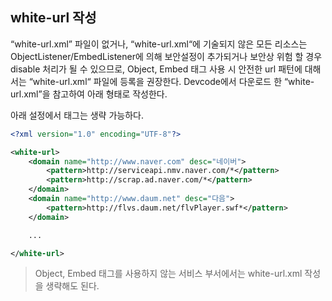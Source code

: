 ## white-url 작성
“white-url.xml” 파일이 없거나, “white-url.xml“에 기술되지 않은 모든 리소스는 ObjectListener/EmbedListener에 의해 보안설정이 추가되거나 보안상 위험 할 경우 disable 처리가 될 수 있으므로, Object, Embed 태그 사용 시 안전한 url 패턴에 대해서는 “white-url.xml“ 파일에 등록을 권장한다. Devcode에서 다운로드 한 “white-url.xml”을 참고하여 아래 형태로 작성한다.

아래 설정에서 <domain> 태그는 생략 가능하다.

```xml
<?xml version="1.0" encoding="UTF-8"?>

<white-url>
    <domain name="http://www.naver.com" desc="네이버">
        <pattern>http://serviceapi.nmv.naver.com/*</pattern>
        <pattern>http://scrap.ad.naver.com/*</pattern>
    </domain>
    <domain name="http://www.daum.net" desc="다음">
        <pattern>http://flvs.daum.net/flvPlayer.swf*</pattern>
    </domain>

    ...

</white-url>
```

> Object, Embed 태그를 사용하지 않는 서비스 부서에서는 white-url.xml 작성을 생략해도 된다.